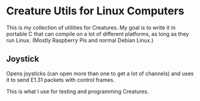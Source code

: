 # Creature Utils for Linux Computers

This is my collection of utilities for Creatures. My goal is to write it in portable C that can compile on a lot of different platforms, as long as they run Linux. (Mostly Raspberry Pis and normal Debian Linux.)


## Joystick

Opens joysticks (can open more than one to get a lot of channels) and uses it to send E1.31 packets with control frames.

This is what I use for testing and programming Creatures.
